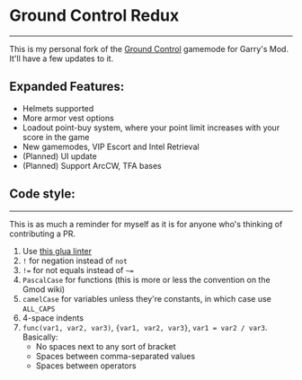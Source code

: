 # Ground Control Redux
---
This is my personal fork of the [Ground Control](https://steamcommunity.com/sharedfiles/filedetails/?id=800900816) gamemode for Garry's Mod. It'll have a few updates to it.


## Expanded Features:
- Helmets supported
- More armor vest options
- Loadout point-buy system, where your point limit increases with your score in the game
- New gamemodes, VIP Escort and Intel Retrieval
- (Planned) UI update
- (Planned) Support ArcCW, TFA bases

## Code style:
---
This is as much a reminder for myself as it is for anyone who's thinking of contributing a PR.
1. Use [this glua linter](https://marketplace.visualstudio.com/items?itemName=goz3rr.vscode-glualint)
2. `!` for negation instead of `not`
3. `!=` for not equals instead of `~=`
4. `PascalCase` for functions (this is more or less the convention on the Gmod wiki)
5. `camelCase` for variables unless they're constants, in which case use `ALL_CAPS`
6. 4-space indents
7. `func(var1, var2, var3)`,  `{var1, var2, var3}`, `var1 = var2 / var3`.  
Basically: 
    - No spaces next to any sort of bracket
    - Spaces between comma-separated values
    - Spaces between operators
